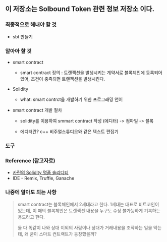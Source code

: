 ## 이 저장소는 Solbound Token 관련 정보 저장소 이다.

### 최종적으로 해내야 할 것   
* sbt 만들기   

### 알아아 할 것 

* smart contract
  - smart contract 정의
     : 트랜잭션을 발생시키는 계약서로 블록체인에 등록되어 있어, 조건이 충족되면 트랜잭션을 발생시킨다.
  
* Solidity
  - what: smart contrct을 개발하기 위한 프로그래밍 언어
 
* smart contract 개발 절차
  - solidity를 이용하여 smmart contract 작성 (에디터) ->  컴파일 -> 블록
 
  - 에디터란?   c++ 비주얼스튜디오와 같은 텍스트 편집기

### 도구


### Reference (참고자료)
  * [카린의 Solidity 명품 솔리디티](https://docs.solidity-kr.org:8443)
  * IDE - Remix, Truffle, Ganache 

### 나중에 알아도 되는 사항       
> smart contract는 블록체인에서 2세대라고 한다. 1세대는 대표로 비트코인이 있는데, 이 때의 블록체인은 트랜잭션 내용을 누구도 수정 불가능하게 기록하는 용도라고 한다.
>
> 둘 다 똑같이 나와 상대 이외의 사람이나 상대가 거래내용을 조작하는 일을 막는데, 왜 굳이 스마트 컨트랙트가 등장했을까? 
 

